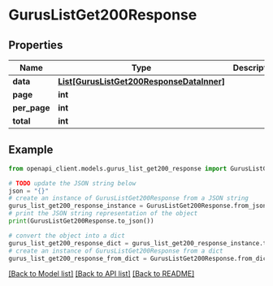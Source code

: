 # GurusListGet200Response


## Properties

Name | Type | Description | Notes
------------ | ------------- | ------------- | -------------
**data** | [**List[GurusListGet200ResponseDataInner]**](GurusListGet200ResponseDataInner.md) |  | [optional] 
**page** | **int** |  | [optional] 
**per_page** | **int** |  | [optional] 
**total** | **int** |  | [optional] 

## Example

```python
from openapi_client.models.gurus_list_get200_response import GurusListGet200Response

# TODO update the JSON string below
json = "{}"
# create an instance of GurusListGet200Response from a JSON string
gurus_list_get200_response_instance = GurusListGet200Response.from_json(json)
# print the JSON string representation of the object
print(GurusListGet200Response.to_json())

# convert the object into a dict
gurus_list_get200_response_dict = gurus_list_get200_response_instance.to_dict()
# create an instance of GurusListGet200Response from a dict
gurus_list_get200_response_from_dict = GurusListGet200Response.from_dict(gurus_list_get200_response_dict)
```
[[Back to Model list]](../README.md#documentation-for-models) [[Back to API list]](../README.md#documentation-for-api-endpoints) [[Back to README]](../README.md)



